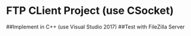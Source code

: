 FTP CLient Project (use CSocket)
================================
##Implement in C++ (use Visual Studio 2017)
##Test with FileZilla Server
